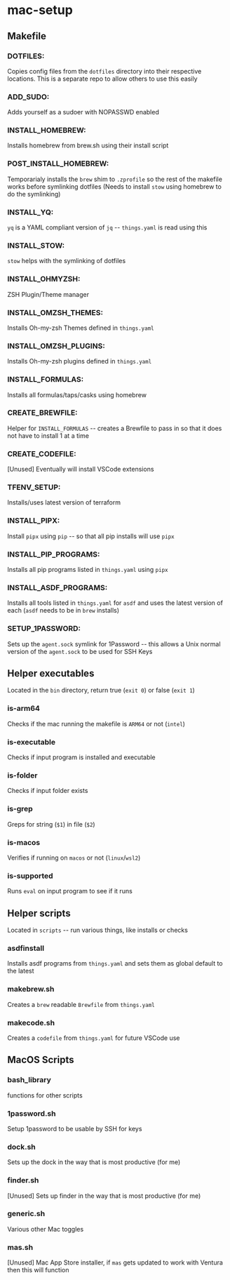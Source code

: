# mac-setup

## Makefile

### DOTFILES:
Copies config files from the `dotfiles` directory into their respective locations. This is a separate repo to allow others to use this easily

### ADD_SUDO:
Adds yourself as a sudoer with NOPASSWD enabled

### INSTALL_HOMEBREW:
Installs homebrew from brew.sh using their install script

### POST_INSTALL_HOMEBREW:
Temporarialy installs the `brew` shim to `.zprofile` so the rest of the makefile works before symlinking dotfiles (Needs to install `stow` using homebrew to do the symlinking)

### INSTALL_YQ:
`yq` is a YAML compliant version of `jq` -- `things.yaml` is read using this

### INSTALL_STOW:
`stow` helps with the symlinking of dotfiles

### INSTALL_OHMYZSH:
ZSH Plugin/Theme manager

### INSTALL_OMZSH_THEMES:
Installs Oh-my-zsh Themes defined in `things.yaml`

### INSTALL_OMZSH_PLUGINS:
Installs Oh-my-zsh plugins defined in `things.yaml`

### INSTALL_FORMULAS:
Installs all formulas/taps/casks using homebrew

### CREATE_BREWFILE:
Helper for `INSTALL_FORMULAS` -- creates a Brewfile to pass in so that it does not have to install 1 at a time

### CREATE_CODEFILE:
[Unused] Eventually will install VSCode extensions

### TFENV_SETUP:
Installs/uses latest version of terraform

### INSTALL_PIPX:
Install `pipx` using `pip` -- so that all pip installs will use `pipx`

### INSTALL_PIP_PROGRAMS:
Installs all pip programs listed in `things.yaml` using `pipx`

### INSTALL_ASDF_PROGRAMS:
Installs all tools listed in `things.yaml` for `asdf` and uses the latest version of each (`asdf` needs to be in `brew` installs)

### SETUP_1PASSWORD:
Sets up the `agent.sock` symlink for 1Password -- this allows a Unix normal version of the `agent.sock` to be used for SSH Keys

## Helper executables
Located in the `bin` directory, return true (`exit 0`) or false (`exit 1`)

### is-arm64
Checks if the mac running the makefile is `ARM64` or not (`intel`)

### is-executable
Checks if input program is installed and executable

### is-folder
Checks if input folder exists

### is-grep
Greps for string (`$1`) in file (`$2`)

### is-macos
Verifies if running on `macos` or not (`linux`/`wsl2`)

### is-supported
Runs `eval` on input program to see if it runs

## Helper scripts
Located in `scripts` -- run various things, like installs or checks

### asdfinstall
Installs asdf programs from `things.yaml` and sets them as global default to the latest

### makebrew.sh
Creates a `brew` readable `Brewfile` from `things.yaml`

### makecode.sh
Creates a `codefile` from `things.yaml` for future VSCode use

## MacOS Scripts

### bash_library
functions for other scripts

### 1password.sh
Setup 1password to be usable by SSH for keys

### dock.sh
Sets up the dock in the way that is most productive (for me)

### finder.sh
[Unused] Sets up finder in the way that is most productive (for me)

### generic.sh
Various other Mac toggles

### mas.sh
[Unused] Mac App Store installer, if `mas` gets updated to work with Ventura then this will function